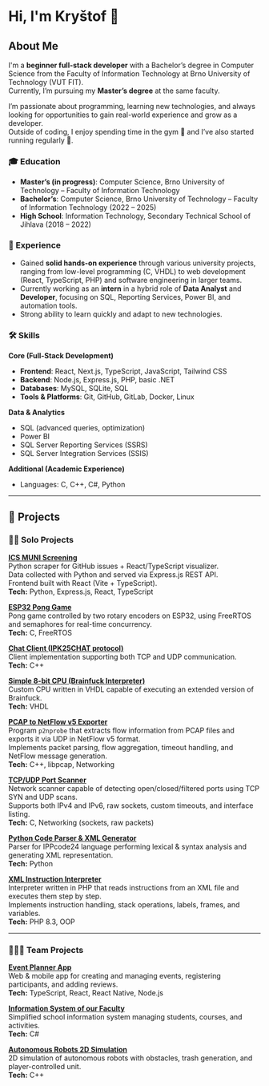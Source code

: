 # Hi, I'm Kryštof 👋

## About Me

I'm a **beginner full-stack developer** with a Bachelor’s degree in Computer Science from the Faculty of Information Technology at Brno University of Technology (VUT FIT).  
Currently, I’m pursuing my **Master’s degree** at the same faculty.  

I’m passionate about programming, learning new technologies, and always looking for opportunities to gain real-world experience and grow as a developer.  
Outside of coding, I enjoy spending time in the gym 💪 and I’ve also started running regularly 🏃.

### 🎓 Education
- **Master’s (in progress)**: Computer Science, Brno University of Technology – Faculty of Information Technology  
- **Bachelor’s**: Computer Science, Brno University of Technology – Faculty of Information Technology (2022 – 2025)  
- **High School**: Information Technology, Secondary Technical School of Jihlava (2018 – 2022)

### 💼 Experience

- Gained **solid hands-on experience** through various university projects, ranging from low-level programming (C, VHDL) to web development (React, TypeScript, PHP) and software engineering in larger teams.  
- Currently working as an **intern** in a hybrid role of **Data Analyst** and **Developer**, focusing on SQL, Reporting Services, Power BI, and automation tools.  
- Strong ability to learn quickly and adapt to new technologies. 

### 🛠️ Skills

**Core (Full-Stack Development)**  
- **Frontend**: React, Next.js, TypeScript, JavaScript, Tailwind CSS  
- **Backend**: Node.js, Express.js, PHP, basic .NET  
- **Databases**: MySQL, SQLite, SQL  
- **Tools & Platforms**: Git, GitHub, GitLab, Docker, Linux  

**Data & Analytics**  
- SQL (advanced queries, optimization)  
- Power BI  
- SQL Server Reporting Services (SSRS)  
- SQL Server Integration Services (SSIS)  

**Additional (Academic Experience)**  
- Languages: C, C++, C#, Python  

---

## 📂 Projects

### 🧍‍♂️ Solo Projects

[**ICS MUNI Screening**](https://github.com/Michkr123/MUNI-screening)  
Python scraper for GitHub issues + React/TypeScript visualizer.  
Data collected with Python and served via Express.js REST API.  
Frontend built with React (Vite + TypeScript).  
**Tech:** Python, Express.js, React, TypeScript  

[**ESP32 Pong Game**](https://github.com/Michkr123/ESP32-Pong-Game)  
Pong game controlled by two rotary encoders on ESP32, using FreeRTOS and semaphores for real-time concurrency.  
**Tech:** C, FreeRTOS  

[**Chat Client (IPK25CHAT protocol)**](https://github.com/Michkr123/Client-for-a-chat-server)  
Client implementation supporting both TCP and UDP communication.  
**Tech:** C++  

[**Simple 8-bit CPU (Brainfuck Interpreter)**](https://github.com/Michkr123/Simple-8-bit-CPU-Brainfuck-Interpreter)  
Custom CPU written in VHDL capable of executing an extended version of Brainfuck.  
**Tech:** VHDL  

[**PCAP to NetFlow v5 Exporter**](https://github.com/Michkr123/PCAP-NetFlow-Exporter)  
Program `p2nprobe` that extracts flow information from PCAP files and exports it via UDP in NetFlow v5 format.  
Implements packet parsing, flow aggregation, timeout handling, and NetFlow message generation.  
**Tech:** C++, libpcap, Networking  

[**TCP/UDP Port Scanner**](https://github.com/Michkr123/TCP-UDP-Port-Scanner)  
Network scanner capable of detecting open/closed/filtered ports using TCP SYN and UDP scans.  
Supports both IPv4 and IPv6, raw sockets, custom timeouts, and interface listing.  
**Tech:** C, Networking (sockets, raw packets)  

[**Python Code Parser & XML Generator**](https://github.com/Michkr123/Python-Code-Parser-and-XML-Generator)  
Parser for IPPcode24 language performing lexical & syntax analysis and generating XML representation.  
**Tech:** Python  

[**XML Instruction Interpreter**](https://github.com/Michkr123/XML-Instruction-Interpreter)  
Interpreter written in PHP that reads instructions from an XML file and executes them step by step.  
Implements instruction handling, stack operations, labels, frames, and variables.  
**Tech:** PHP 8.3, OOP  

---

### 🧑‍🤝‍🧑 Team Projects

[**Event Planner App**](https://github.com/Michkr123/Event-Planner-App)  
Web & mobile app for creating and managing events, registering participants, and adding reviews.  
**Tech:** TypeScript, React, React Native, Node.js  

[**Information System of our Faculty**](https://github.com/Michkr123/Information-System-of-our-faculty)  
Simplified school information system managing students, courses, and activities.  
**Tech:** C#  

[**Autonomous Robots 2D Simulation**](https://github.com/Michkr123/Autonomous-Robots-2D-Sim)  
2D simulation of autonomous robots with obstacles, trash generation, and player-controlled unit.  
**Tech:** C++  

